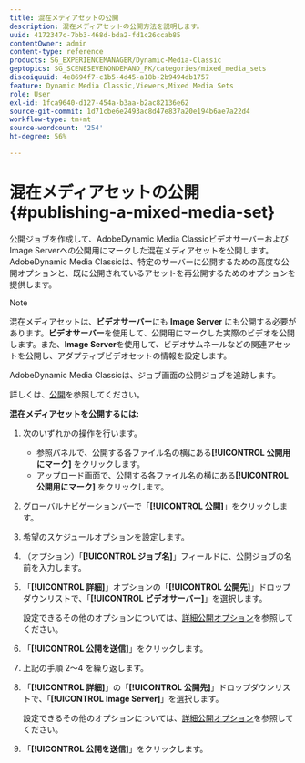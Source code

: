 ```yaml
---
title: 混在メディアセットの公開
description: 混在メディアセットの公開方法を説明します。
uuid: 4172347c-7bb3-468d-bda2-fd1c26ccab85
contentOwner: admin
content-type: reference
products: SG_EXPERIENCEMANAGER/Dynamic-Media-Classic
geptopics: SG_SCENESEVENONDEMAND_PK/categories/mixed_media_sets
discoiquuid: 4e8694f7-c1b5-4d45-a18b-2b9494db1757
feature: Dynamic Media Classic,Viewers,Mixed Media Sets
role: User
exl-id: 1fca9640-d127-454a-b3aa-b2ac82136e62
source-git-commit: 1d71cbe6e2493ac8d47e837a20e194b6ae7a22d4
workflow-type: tm+mt
source-wordcount: '254'
ht-degree: 56%

---
```


# 混在メディアセットの公開{#publishing-a-mixed-media-set}

公開ジョブを作成して、AdobeDynamic Media ClassicビデオサーバーおよびImage Serverへの公開用にマークした混在メディアセットを公開します。 AdobeDynamic Media Classicは、特定のサーバーに公開するための高度な公開オプションと、既に公開されているアセットを再公開するためのオプションを提供します。

>[!NOTE]
>
>混在メディアセットは、**ビデオサーバー**&#x200B;にも **Image Server** にも公開する必要があります。**ビデオサーバー**&#x200B;を使用して、公開用にマークした実際のビデオを公開します。また、**Image Server**&#x200B;を使用して、ビデオサムネールなどの関連アセットを公開し、アダプティブビデオセットの情報を設定します。

AdobeDynamic Media Classicは、ジョブ画面の公開ジョブを追跡します。

詳しくは、[公開](publishing-files.md#publishing_files)を参照してください。

<!-- 

Comment Type: remark
Last Modified By: unknown unknown 
Last Modified Date: 

<p>RB: Updated the following steps as per Cynthia email, 11/9/2012, added 11/12/2012</p>

 -->

**混在メディアセットを公開するには:**

1. 次のいずれかの操作を行います。

   * 参照パネルで、公開する各ファイル名の横にある&#x200B;**[!UICONTROL 公開用にマーク]**  をクリックします。
   * アップロード画面で、公開する各ファイル名の横にある&#x200B;**[!UICONTROL 公開用にマーク]**  をクリックします。

1. グローバルナビゲーションバーで「**[!UICONTROL 公開]**」をクリックします。
1. 希望のスケジュールオプションを設定します。
1. （オプション）「**[!UICONTROL ジョブ名]**」フィールドに、公開ジョブの名前を入力します。
1. 「**[!UICONTROL 詳細]**」オプションの「**[!UICONTROL 公開先]**」ドロップダウンリストで、「**[!UICONTROL ビデオサーバー]**」を選択します。

   設定できるその他のオプションについては、[詳細公開オプション](publishing-files.md#advanced_publish_options)を参照してください。

1. 「**[!UICONTROL 公開を送信]**」をクリックします。
1. 上記の手順 2～4 を繰り返します。
1. 「**[!UICONTROL 詳細]**」の「**[!UICONTROL 公開先]**」ドロップダウンリストで、「**[!UICONTROL Image Server]**」を選択します。

   設定できるその他のオプションについては、[詳細公開オプション](publishing-files.md#advanced_publish_options)を参照してください。

1. 「**[!UICONTROL 公開を送信]**」をクリックします。

